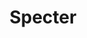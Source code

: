 ---
layout: song
redirect_from: /Home/Song/26
id: 26
title: Specter
artist: Kraedt
genre: Progressive House
image: Specter.jpg
buy-able: true
downloadable: false
yt-id: fRzkhFA0wf8
itunes: https://itunes.apple.com/us/album/specter-single/id1059553845
beatport: https://www.beatport.com/release/specter/1654120
gplay: https://play.google.com/store/music/album/Kraedt_Specter?id=B6clwpgdboma4zxgzmrm4rpqfmq
amazon: https://www.amazon.com/Specter-Original/dp/B0180TUD68/ref=sr_1_19?s=dmusic&ie=UTF8&qid=1491041296&sr=1-19&keywords=Kraedt
spotify: https://open.spotify.com/album/0cf03N9ta2XdVpHM4bxiwG
license: 4
---